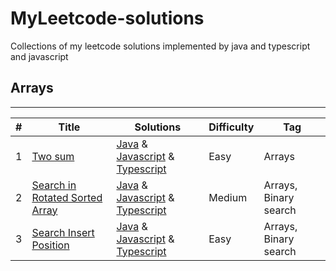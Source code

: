 # MyLeetcode-solutions
Collections of my leetcode solutions implemented by java and typescript and javascript


## Arrays
---------------------------------------------------------------------------------------



| # | Title | Solutions | Difficulty | Tag |
|---|-------|----------|------------|-----|
| 1 | [Two sum ](https://leetcode.com/problems/two-sum/)| [Java](./codes/Java/Leetcodes/src/main/TwoSum.java) & [Javascript](./codes/Javascript/Leetcodes/src/TwoSum.js) & [Typescript](./codes/Typescript/Leetcodes/src/TwoSum.ts)| Easy | Arrays |
| 2 | [Search in Rotated Sorted Array](https://leetcode.com/problems/search-in-rotated-sorted-array/) | [Java](./codes/Java/Leetcodes/src/main/Search%20in%20Rotated%20Sorted%20Array.java) & [Javascript](./codes/Javascript/Leetcodes/src/Search%20in%20Rotated%20Sorted%20Array.js) & [Typescript](./codes/Typescript/Leetcodes/src/Search%20in%20Rotated%20Sorted%20Array.ts) | Medium | Arrays, Binary search |
| 3 | [Search Insert Position](https://leetcode.com/problems/search-insert-position/) | [Java](./codes/Java/Leetcodes/src/main/Search%20Insert%20Position.java) & [Javascript](./codes/Javascript/Leetcodes/src/Search%20Insert%20Position.js) & [Typescript](./codes/Typescript/Leetcodes/src/Search%20Insert%20Position.ts)| Easy | Arrays, Binary search |









